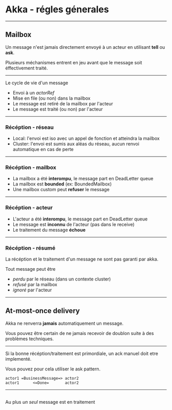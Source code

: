 # Akka - régles génerales


---

## Mailbox

Un message n'est jamais directement envoyé à un acteur en utilisant **tell** ou **ask**.

Plusieurs méchanismes entrent en jeu avant que le message soit éffectivement traité.

---

Le cycle de vie d'un message

- Envoi à un *actorRef*
- Mise en file (ou non) dans la mailbox
- Le message est retiré de la mailbox par l'acteur
- Le message est traité (ou non) par l'acteur

---

### Récéption - réseau

- Local: l'envoi est iso avec un appel de fonction et atteindra la mailbox
- Cluster: l'envoi est sumis aux aléas du réseau, aucun renvoi automatique en cas de perte

---

### Récéption - mailbox

- La mailbox a été **interompu**, le message part en DeadLetter queue
- La mailbox est **bounded** (ex: BoundedMailbox)
- Une mailbox custom peut **refuser** le message

---

### Récéption - acteur

- L'acteur a été **interompu**, le message part en DeadLetter queue 
- Le message est **inconnu** de l'acteur (pas dans le receive) 
- Le traitement du message **échoue**

---

### Récéption - résumé

La récéption et le traitement d'un message ne sont pas garanti par akka.

Tout message peut être 
- *perdu* par le réseau (dans un contexte cluster)
- *refusé* par la mailbox
- *ignoré* par l'acteur

---

## At-most-once delivery

Akka ne renverra **jamais** automatiquement un message.

Vous pouvez être certain de ne jamais recevoir de doublon suite à des problèmes techniques.


---

Si la bonne récéption/traitement est primordiale, un ack manuel doit etre implementé.

Vous pouvez pour cela utiliser le ask pattern.

```
actor1 =BusinessMessage=> actor2 
actor1      <=Done=       actor2 
```

---

## 
 
Au plus *un seul* message est en traitement 